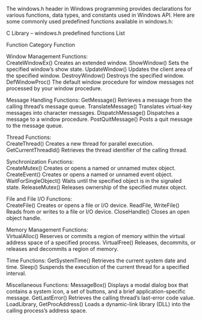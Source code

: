 The windows.h header in Windows programming provides declarations for various functions, data types, and constants used in Windows API. Here are some commonly used predefined functions available in windows.h:

C Library – windows.h predefined functions List

Function Category	                         Function	

Window Management Functions:	
CreateWindowEx()	                       Creates an extended window.
	ShowWindow()	                         Sets the specified window’s show state.
	UpdateWindow()	                       Updates the client area of the specified window.
	DestroyWindow()	                       Destroys the specified window.
	DefWindowProc()	                       The default window procedure for window messages not processed by your window procedure.

Message Handling Functions:	
  GetMessage()	                        Retrieves a message from the calling thread’s message queue.
	TranslateMessage()	                  Translates virtual-key messages into character messages.
	DispatchMessage()	                    Dispatches a message to a window procedure.
	PostQuitMessage()	                    Posts a quit message to the message queue.

Thread Functions:	
  CreateThread()	                     Creates a new thread for parallel execution.
	GetCurrentThreadId()	               Retrieves the thread identifier of the calling thread.

Synchronization Functions:	
  CreateMutex()	                      Creates or opens a named or unnamed mutex object.
	CreateEvent()	                      Creates or opens a named or unnamed event object.
	WaitForSingleObject()	              Waits until the specified object is in the signaled state.
	ReleaseMutex()	                    Releases ownership of the specified mutex object.

File and File I/O Functions:	
  CreateFile()	                     Creates or opens a file or I/O device.
	ReadFile, WriteFile()	             Reads from or writes to a file or I/O device.
	CloseHandle()	                     Closes an open object handle.

Memory Management Functions:	
 VirtualAlloc()	                     Reserves or commits a region of memory within the virtual address space of a specified process.
	VirtualFree()	                     Releases, decommits, or releases and decommits a region of memory.

Time Functions:
  GetSystemTime()	                  Retrieves the current system date and time.
	Sleep()	                          Suspends the execution of the current thread for a specified interval.
 
Miscellaneous Functions:
  MessageBox()	                    Displays a modal dialog box that contains a system icon, a set of buttons, and a brief application-specific message.
	GetLastError()	                  Retrieves the calling thread’s last-error code value.
	LoadLibrary, GetProcAddress()	   Loads a dynamic-link library (DLL) into the calling process’s address space.

